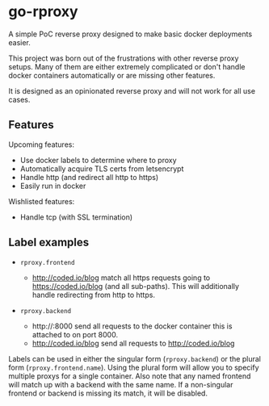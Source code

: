 # go-rproxy

A simple PoC reverse proxy designed to make basic docker deployments easier.

This project was born out of the frustrations with other reverse proxy setups.
Many of them are either extremely complicated or don't handle docker containers
automatically or are missing other features.

It is designed as an opinionated reverse proxy and will not work for all use
cases.

## Features

Upcoming features:

- Use docker labels to determine where to proxy
- Automatically acquire TLS certs from letsencrypt
- Handle http (and redirect all http to https)
- Easily run in docker

Wishlisted features:

- Handle tcp (with SSL termination)

## Label examples

- `rproxy.frontend`
    - http://coded.io/blog
      match all https requests going to https://coded.io/blog (and all sub-paths).
      This will additionally handle redirecting from http to https.

- `rproxy.backend`
    - http://:8000
      send all requests to the docker container this is attached to on port 8000.
    - http://coded.io/blog
      send all requests to http://coded.io/blog

Labels can be used in either the singular form (`rproxy.backend`) or the plural
form (`rproxy.frontend.name`). Using the plural form will allow you to specify
multiple proxys for a single container. Also note that any named frontend will
match up with a backend with the same name. If a non-singular frontend or
backend is missing its match, it will be disabled.
